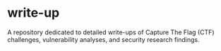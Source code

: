 # write-up
A repository dedicated to detailed write-ups of Capture The Flag (CTF) challenges, vulnerability analyses, and security research findings.
